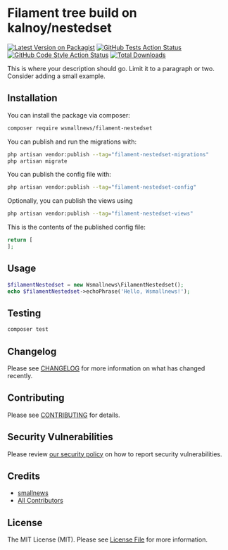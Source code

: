 # Filament tree build on kalnoy/nestedset

[![Latest Version on Packagist](https://img.shields.io/packagist/v/wsmallnews/filament-nestedset.svg?style=flat-square)](https://packagist.org/packages/wsmallnews/filament-nestedset)
[![GitHub Tests Action Status](https://img.shields.io/github/actions/workflow/status/wsmallnews/filament-nestedset/run-tests.yml?branch=main&label=tests&style=flat-square)](https://github.com/wsmallnews/filament-nestedset/actions?query=workflow%3Arun-tests+branch%3Amain)
[![GitHub Code Style Action Status](https://img.shields.io/github/actions/workflow/status/wsmallnews/filament-nestedset/fix-php-code-style-issues.yml?branch=main&label=code%20style&style=flat-square)](https://github.com/wsmallnews/filament-nestedset/actions?query=workflow%3A"Fix+PHP+code+styling"+branch%3Amain)
[![Total Downloads](https://img.shields.io/packagist/dt/wsmallnews/filament-nestedset.svg?style=flat-square)](https://packagist.org/packages/wsmallnews/filament-nestedset)



This is where your description should go. Limit it to a paragraph or two. Consider adding a small example.

## Installation

You can install the package via composer:

```bash
composer require wsmallnews/filament-nestedset
```

You can publish and run the migrations with:

```bash
php artisan vendor:publish --tag="filament-nestedset-migrations"
php artisan migrate
```

You can publish the config file with:

```bash
php artisan vendor:publish --tag="filament-nestedset-config"
```

Optionally, you can publish the views using

```bash
php artisan vendor:publish --tag="filament-nestedset-views"
```

This is the contents of the published config file:

```php
return [
];
```

## Usage

```php
$filamentNestedset = new Wsmallnews\FilamentNestedset();
echo $filamentNestedset->echoPhrase('Hello, Wsmallnews!');
```

## Testing

```bash
composer test
```

## Changelog

Please see [CHANGELOG](CHANGELOG.md) for more information on what has changed recently.

## Contributing

Please see [CONTRIBUTING](.github/CONTRIBUTING.md) for details.

## Security Vulnerabilities

Please review [our security policy](../../security/policy) on how to report security vulnerabilities.

## Credits

- [smallnews](https://github.com/Wsmallnews)
- [All Contributors](../../contributors)

## License

The MIT License (MIT). Please see [License File](LICENSE.md) for more information.
